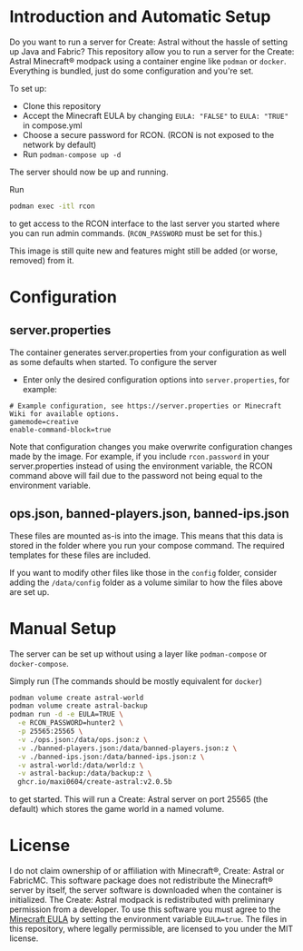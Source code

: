 # Introduction and Automatic Setup
Do you want to run a server for Create: Astral without the hassle of setting up Java and Fabric?
This repository allow you to run a server for the Create: Astral Minecraft® modpack using a container engine like `podman` or `docker`.
Everything is bundled, just do some configuration and you're set.

To set up:
- Clone this repository
- Accept the Minecraft EULA by changing `EULA: "FALSE"` to `EULA: "TRUE"` in compose.yml
- Choose a secure password for RCON. (RCON is not exposed to the network by default)
- Run `podman-compose up -d`

The server should now be up and running.

Run 
```bash
podman exec -itl rcon
```
to get access to the RCON interface to the last server you started where you can run admin commands. (`RCON_PASSWORD` must be set for this.)

This image is still quite new and features might still be added (or worse, removed) from it.


# Configuration
## server.properties
The container generates server.properties from your configuration as well as some defaults when started. To configure the server
- Enter only the desired configuration options into `server.properties`, for example:
```
# Example configuration, see https://server.properties or Minecraft Wiki for available options.
gamemode=creative
enable-command-block=true
```
Note that configuration changes you make overwrite configuration changes made by the image.
For example, if you include `rcon.password` in your server.properties instead of using the
environment variable, the RCON command above will fail due to the password not being equal
to the environment variable.

## ops.json, banned-players.json, banned-ips.json
These files are mounted as-is into the image. This means that this data is stored in the folder where
you run your compose command. The required templates for these files are included.

If you want to modify other files like those in the `config` folder, consider adding the
`/data/config` folder as a volume similar to how the files above are set up.

#  Manual Setup
The server can be set up without using a layer like `podman-compose` or `docker-compose`.

Simply run (The commands should be mostly equivalent for `docker`)
```bash
podman volume create astral-world
podman volume create astral-backup
podman run -d -e EULA=TRUE \
  -e RCON_PASSWORD=hunter2 \
  -p 25565:25565 \
  -v ./ops.json:/data/ops.json:z \
  -v ./banned-players.json:/data/banned-players.json:z \
  -v ./banned-ips.json:/data/banned-ips.json:z \
  -v astral-world:/data/world:z \
  -v astral-backup:/data/backup:z \
  ghcr.io/maxi0604/create-astral:v2.0.5b
```
to get started. This will run a Create: Astral server on port 25565 (the default) which stores the game world in a named volume.

# License
I do not claim ownership of or affiliation with Minecraft®, Create: Astral or FabricMC.
This software package does not redistribute the Minecraft® server by itself, the server software is downloaded
when the container is initialized. The Create: Astral modpack is redistributed with preliminary permission from a developer.
To use this software you must agree to the [Minecraft EULA](https://www.minecraft.net/en-us/eula) by setting the environment variable `EULA=true`.
The files in this repository, where legally permissible, are licensed to you under the MIT license.
